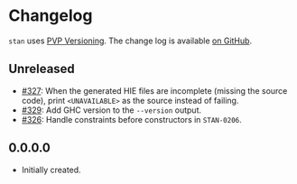 # Changelog

`stan` uses [PVP Versioning][1].
The change log is available [on GitHub][2].

## Unreleased

* [#327](https://github.com/kowainik/stan/issues/327):
  When the generated HIE files are incomplete (missing the source code),
  print `<UNAVAILABLE>` as the source instead of failing.
* [#329](https://github.com/kowainik/stan/issues/329):
  Add GHC version to the `--version` output.
* [#326](https://github.com/kowainik/stan/issues/326):
  Handle constraints before constructors in `STAN-0206`.

## 0.0.0.0

* Initially created.

[1]: https://pvp.haskell.org
[2]: https://github.com/kowainik/stan/releases
